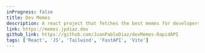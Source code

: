 ```yaml
---
inProgress: false
title: Dev Memes
description: A react project that fetches the best memes for developers.
link: https://memes.jpdiaz.dev
github_link: https://github.com/JuanPabloDiaz/devMemes-RapidAPI
tags: ['React', 'JS', 'Tailwind', 'FastAPI', 'Vite']
---
```

